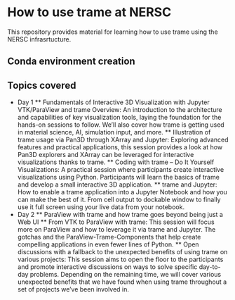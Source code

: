 # How to use trame at NERSC

This repository provides material for learning how to use trame using the NERSC infrasrtucture.

## Conda environment creation

## Topics covered

* Day 1
** Fundamentals of Interactive 3D Visualization with Jupyter
VTK/ParaView and trame Overview: An introduction to the architecture and capabilities of key visualization tools, laying the foundation for the hands-on sessions to follow. We’ll also cover how trame is getting used in material science, AI, simulation input, and more.
** Illustration of trame usage via Pan3D through XArray and Jupyter: Exploring advanced features and practical applications, this session provides a look at how Pan3D explorers and XArray can be leveraged for interactive visualizations thanks to trame.
** Coding with trame – Do It Yourself Visualizations: A practical session where participants create interactive visualizations using Python. Participants will learn the basics of trame and develop a small interactive 3D application.
** trame and Jupyter: How to enable a trame application into a Jupyter Notebook and how you can make the best of it. From cell output to dockable window to finally use it full screen using your live data from your notebook.
* Day 2
** ParaView with trame and how trame goes beyond being just a Web UI
** From VTK to ParaView with trame: This session will focus more on ParaView and how to leverage it via trame and Jupyter. The gotchas and the ParaView-Trame-Components that help create compelling applications in even fewer lines of Python.
** Open discussions with a fallback to the unexpected benefits of using trame on various projects: This session aims to open the floor to the participants and promote interactive discussions on ways to solve specific day-to-day problems. Depending on the remaining time, we will cover various unexpected benefits that we have found when using trame throughout a set of projects we’ve been involved in.

